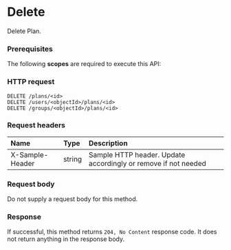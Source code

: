 # Delete

Delete Plan.
### Prerequisites
The following **scopes** are required to execute this API: 
### HTTP request
<!-- { "blockType": "ignored" } -->
```http
DELETE /plans/<id>
DELETE /users/<objectId>/plans/<id>
DELETE /groups/<objectId>/plans/<id>

```
### Request headers
| Name       | Type | Description|
|:---------------|:--------|:----------|
| X-Sample-Header  | string  | Sample HTTP header. Update accordingly or remove if not needed|

### Request body
Do not supply a request body for this method.


### Response
If successful, this method returns `204, No Content` response code. It does not return anything in the response body.


<!-- uuid: a035ed03-2f8f-4649-bd64-37e5471dd053
2015-10-19 09:07:25 UTC -->
<!-- {
  "type": "#page.annotation",
  "description": "Delete",
  "keywords": "",
  "section": "documentation",
  "tocPath": ""
}-->